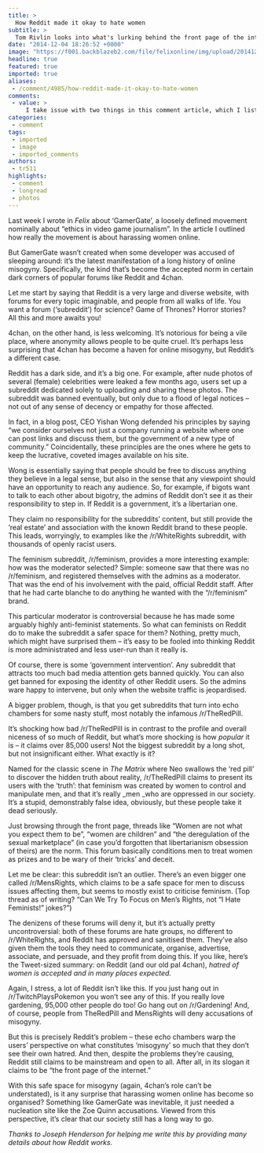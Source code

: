 ```yaml
---
title: >
  How Reddit made it okay to hate women
subtitle: >
  Tom Rivlin looks into what's lurking behind the front page of the internet
date: "2014-12-04 18:26:52 +0000"
image: "https://f001.backblazeb2.com/file/felixonline/img/upload/201412041823-cj914-reddit.jpg"
headline: true
featured: true
imported: true
aliases:
 - /comment/4985/how-reddit-made-it-okay-to-hate-women
comments:
 - value: >
     I take issue with two things in this comment article, which I list in order of increasing severity. <br> <br>1) 4chan is not an echo-chamber. In every thread there is ALWAYS someone offering a contrary opinion. Posts are displayed in order received, and while their might be a lot of posts supporting one viewpoint, their content stands on its own written merit for you to disregard should it not be a thoughtful, well-articulated response. Also bear in mind that what you see isn't necessarily what is being said: intense in-jokes, "ironic humour" and self-deprecation being the method of communication forming a barrier between members and non-members of the community. 4chan is a sea of shit, but eventually you'll learn how to dive for the gleaming pearls of quality beneath the shitty surface. <br> <br>2)There is no objective measure of what viewpoints are "correct" and which are "wrong". There are people who believe in views with just as much conviction as you do, with just as much "evidence" to support them as you have; who
categories:
 - comment
tags:
 - imported
 - image
 - imported_comments
authors:
 - tr511
highlights:
 - comment
 - longread
 - photos
---
```


Last week I wrote in _Felix_ about ‘GamerGate’, a loosely defined movement nominally about “ethics in video game journalism”. In the article I outlined how really the movement is about harassing women online.

But GamerGate wasn’t created when some developer was accused of sleeping around: it’s the latest manifestation of a long history of online misogyny. Specifically, the kind that’s become the accepted norm in certain dark corners of popular forums like Reddit and 4chan.

Let me start by saying that Reddit is a very large and diverse website, with forums for every topic imaginable, and people from all walks of life. You want a forum (‘subreddit’) for science? Game of Thrones? Horror stories? All this and more awaits you!

4chan, on the other hand, is less welcoming. It’s notorious for being a vile place, where anonymity allows people to be quite cruel. It’s perhaps less surprising that 4chan has become a haven for online misogyny, but Reddit’s a different case.

Reddit has a dark side, and it’s a big one. For example, after nude photos of several (female) celebrities were leaked a few months ago, users set up a subreddit dedicated solely to uploading and sharing these photos. The subreddit was banned eventually, but only due to a flood of legal notices – not out of any sense of decency or empathy for those affected.

In fact, in a blog post, CEO Yishan Wong defended his principles by saying “we consider ourselves not just a company running a website where one can post links and discuss them, but the government of a new type of community.” Coincidentally, these principles are the ones where he gets to keep the lucrative, coveted images available on his site.

Wong is essentially saying that people should be free to discuss anything they believe in a legal sense, but also in the sense that any viewpoint should have an opportunity to reach any audience. So, for example, if bigots want to talk to each other about bigotry, the admins of Reddit don’t see it as their responsibility to step in. If Reddit is a government, it’s a libertarian one.

They claim no responsibility for the subreddits’ content, but still provide the ‘real estate’ and association with the known Reddit brand to these people. This leads, worryingly, to examples like the /r/WhiteRights subreddit, with thousands of openly racist users.

The feminism subreddit, /r/feminism, provides a more interesting example: how was the moderator selected? Simple: someone saw that there was no /r/feminism, and registered themselves with the admins as a moderator. That was the end of his involvement with the paid, official Reddit staff. After that he had carte blanche to do anything he wanted with the “/r/feminism” brand.

This particular moderator is controversial because he has made some arguably highly anti-feminist statements. So what can feminists on Reddit do to make the subreddit a safer space for them? Nothing, pretty much, which might have surprised them – it’s easy to be fooled into thinking Reddit is more administrated and less user-run than it really is.

Of course, there is some ‘government intervention’. Any subreddit that attracts too much bad media attention gets banned quickly. You can also get banned for exposing the identity of other Reddit users. So the admins ware happy to intervene, but only when the website traffic is jeopardised.

A bigger problem, though, is that you get subreddits that turn into echo chambers for some nasty stuff, most notably the infamous /r/TheRedPill.

It’s shocking how bad /r/TheRedPill is in contrast to the profile and overall niceness of so much of Reddit, but what’s more shocking is how _popular_ it is – it claims over 85,000 users! Not the biggest subreddit by a long shot, but not insignificant either. What exactly is it?

Named for the classic scene in _The Matrix_ where Neo swallows the ‘red pill’ to discover the hidden truth about reality, /r/TheRedPill claims to present its users with the ‘truth’: that feminism was created by women to control and manipulate men, and that it’s really _men _who are oppressed in our society. It’s a stupid, demonstrably false idea, obviously, but these people take it dead seriously.

Just browsing through the front page, threads like “Women are not what you expect them to be”, “women are children” and “the deregulation of the sexual marketplace” (in case you’d forgotten that libertarianism obsession of theirs) are the norm. This forum basically conditions men to treat women as prizes and to be wary of their ‘tricks’ and deceit.

Let me be clear: this subreddit isn’t an outlier. There’s an even bigger one called /r/MensRights, which claims to be a safe space for men to discuss issues affecting them, but seems to mostly exist to criticise feminism. (Top thread as of writing? “Can We Try To Focus on Men’s Rights, not “I Hate Feminists!” jokes?”)

The denizens of these forums will deny it, but it’s actually pretty uncontroversial: both of these forums are hate groups, no different to /r/WhiteRights, and Reddit has approved and sanitised them. They’ve also given them the tools they need to communicate, organise, advertise, associate, and persuade, and they profit from doing this. If you like, here’s the Tweet-sized summary: on Reddit (and our old pal 4chan), _hatred of women is accepted and in many places expected._

Again, I stress, a lot of Reddit isn’t like this. If you just hang out in /r/TwitchPlaysPokemon you won’t see any of this. If you really love gardening, 95,000 other people do too! Go hang out on /r/Gardening! And, of course, people from TheRedPill and MensRights will deny accusations of misogyny.

But this is precisely Reddit’s problem – these echo chambers warp the users’ perspective on what constitutes ‘misogyny’ so much that they don’t see their own hatred. And then, despite the problems they’re causing, Reddit still claims to be mainstream and open to all. After all, in its slogan it claims to be “the front page of the internet.”

With this safe space for misogyny (again, 4chan’s role can’t be understated), is it any surprise that harassing women online has become so organised? Something like GamerGate was inevitable, it just needed a nucleation site like the Zoe Quinn accusations. Viewed from this perspective, it’s clear that our society still has a long way to go.

_Thanks to Joseph Henderson for helping me write this by providing many details about how Reddit works._
